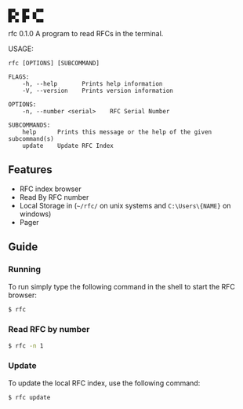 ``` text
█▀▄ █▀ ▄▀▀
█▀▄ █▀ ▀▄▄
```
rfc 0.1.0
A program to read RFCs in the terminal.

USAGE:

	rfc [OPTIONS] [SUBCOMMAND]
	
	FLAGS:
		-h, --help       Prints help information
		-V, --version    Prints version information
			
	OPTIONS:
		-n, --number <serial>    RFC Serial Number

	SUBCOMMANDS:
		help      Prints this message or the help of the given subcommand(s)
		update    Update RFC Index
						
## Features
* RFC index browser
* Read By RFC number
* Local Storage in (`~/rfc/` on unix systems and `C:\Users\{NAME}` on
  windows)
* Pager 
		
## Guide

### Running	
To run simply type the following command in the shell to start the RFC
browser:

``` bash
$ rfc
```

### Read RFC by number
``` bash
$ rfc -n 1
```

### Update
To update the local RFC index, use the following command:

``` bash
$ rfc update
```
